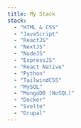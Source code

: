 ```yaml
---
title: My Stack
stack:
  - "HTML & CSS"
  - "JavaScript"
  - "ReactJS"
  - "NextJS"
  - "NodeJS"
  - "ExpressJS"
  - "React Native"
  - "Python"
  - "TailwindCSS"
  - "MySQL"
  - "MongoDB (NoSQL)"
  - "Docker"
  - "Svelte"
  - "Drupal"
---
```

